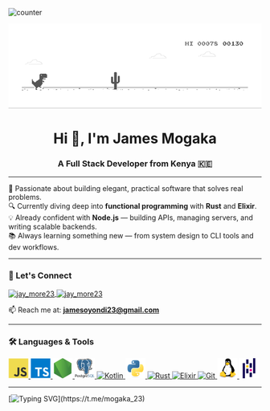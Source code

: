 ![counter](https://eniqgwfockv46jz.m.pipedream.net)

<p align="center">
  <img src="https://github.com/jamesmogaka/jamesmogaka/blob/main/dino.gif" alt="dino" />
</p>

<h1 align="center">Hi 👋, I'm James Mogaka</h1>
<h3 align="center">A Full Stack Developer from Kenya 🇰🇪</h3>

---

🚀 Passionate about building elegant, practical software that solves real problems.  
🔍 Currently diving deep into **functional programming** with **Rust** and **Elixir**.  
💡 Already confident with **Node.js** — building APIs, managing servers, and writing scalable backends.  
📚 Always learning something new — from system design to CLI tools and dev workflows.

---

### 💬 Let's Connect
<p align="left">
  <a href="https://twitter.com/jay_more23" target="_blank">
    <img align="center" src="https://raw.githubusercontent.com/rahuldkjain/github-profile-readme-generator/master/src/images/icons/Social/twitter.svg" alt="jay_more23" height="30" width="40" />
  </a>
  <a href="https://instagram.com/jay_more23" target="_blank">
    <img align="center" src="https://raw.githubusercontent.com/rahuldkjain/github-profile-readme-generator/master/src/images/icons/Social/instagram.svg" alt="jay_more23" height="30" width="40" />
  </a>
</p>

📫 Reach me at: **jamesoyondi23@gmail.com**

---

### 🛠️ Languages & Tools

<p align="left">
  <a href="https://developer.mozilla.org/en-US/docs/Web/JavaScript" target="_blank" rel="noreferrer">
    <img src="https://raw.githubusercontent.com/devicons/devicon/master/icons/javascript/javascript-original.svg" alt="JavaScript" width="40" height="40"/>
  </a>
  <a href="https://www.typescriptlang.org/" target="_blank" rel="noreferrer">
    <img src="https://raw.githubusercontent.com/devicons/devicon/master/icons/typescript/typescript-original.svg" alt="TypeScript" width="40" height="40"/>
  </a>
  <a href="https://nodejs.org" target="_blank" rel="noreferrer">
    <img src="https://raw.githubusercontent.com/devicons/devicon/master/icons/nodejs/nodejs-original.svg" alt="Node.js" width="40" height="40"/>
  </a>
  <a href="https://www.postgresql.org" target="_blank" rel="noreferrer">
    <img src="https://raw.githubusercontent.com/devicons/devicon/master/icons/postgresql/postgresql-original-wordmark.svg" alt="PostgreSQL" width="40" height="40"/>
  </a>
  <a href="https://kotlinlang.org" target="_blank" rel="noreferrer">
    <img src="https://www.vectorlogo.zone/logos/kotlinlang/kotlinlang-icon.svg" alt="Kotlin" width="40" height="40"/>
  </a>
  <a href="https://www.python.org" target="_blank" rel="noreferrer">
    <img src="https://raw.githubusercontent.com/devicons/devicon/master/icons/python/python-original.svg" alt="Python" width="40" height="40"/>
  </a>
  <a href="https://www.rust-lang.org/" target="_blank" rel="noreferrer">
    <img src="https://cdn.jsdelivr.net/gh/devicons/devicon/icons/rust/rust-plain.svg" alt="Rust" width="40" height="40"/>
  </a>
  <a href="https://elixir-lang.org/" target="_blank" rel="noreferrer">
    <img src="https://www.vectorlogo.zone/logos/elixir-lang/elixir-lang-icon.svg" alt="Elixir" width="40" height="40"/>
  </a>
  <a href="https://git-scm.com/" target="_blank" rel="noreferrer">
    <img src="https://www.vectorlogo.zone/logos/git-scm/git-scm-icon.svg" alt="Git" width="40" height="40"/>
  </a>
  <a href="https://www.linux.org/" target="_blank" rel="noreferrer">
    <img src="https://raw.githubusercontent.com/devicons/devicon/master/icons/linux/linux-original.svg" alt="Linux" width="40" height="40"/>
  </a>
  <a href="https://pandas.pydata.org/" target="_blank" rel="noreferrer">
    <img src="https://raw.githubusercontent.com/devicons/devicon/2ae2a900d2f041da66e950e4d48052658d850630/icons/pandas/pandas-original.svg" alt="Pandas" width="40" height="40"/>
  </a>
</p>

---

[![Typing SVG](https://readme-typing-svg.herokuapp.com?font=Fira+Code&size=28&pause=1000&center=true&vCenter=true&multiline=true&width=800&height=120&lines=Full+Stack+Dev+%7C+Loves+Rust;Node.js+Wizard+in+the+Making;Learning+Never+Stops!)](https://t.me/mogaka_23)

<!--
**jamesmogaka/jamesmogaka** is a ✨ _special_ ✨ repository because its `README.md` appears on your GitHub profile.

Things I'm exploring:
- 🌱 Functional programming with Rust & Elixir
- 🛠 Building backend services with Node.js
- 🧪 Writing better tests & APIs
-->
